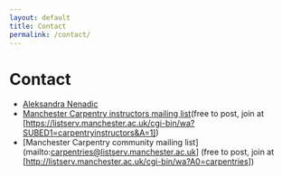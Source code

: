 ```yaml
---
layout: default
title: Contact
permalink: /contact/
---
```


# Contact

- [Aleksandra Nenadic](mailto:a.nenadic@manchester.ac.uk)
- [Manchester Carpentry instructors mailing list](mailto:carpentryinstructors@listserv.manchester.ac.uk)(free to post, join at [https://listserv.manchester.ac.uk/cgi-bin/wa?SUBED1=carpentryinstructors&A=1])
- [Manchester Carpentry community mailing list](mailto:carpentries@listserv.manchester.ac.uk] (free to post, join at [http://listserv.manchester.ac.uk/cgi-bin/wa?A0=carpentries])

